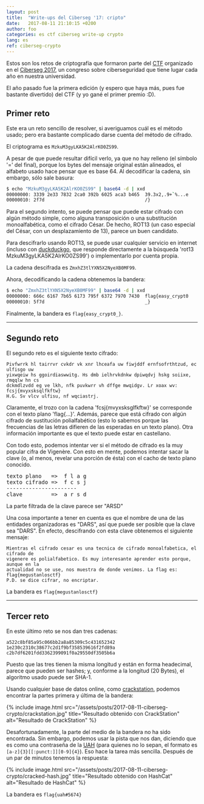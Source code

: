 ```yaml
---
layout: post
title:  "Write-ups del Ciberseg '17: cripto"
date:	2017-08-11 21:10:15 +0200
author: foo
categories: es ctf ciberseg write-up crypto
lang: es
ref: ciberseg-crypto
---
```



Estos son los retos de criptografía que formaron parte del
[CTF](https://ciberseg.uah.es/ctf.html) organizado en el
[Ciberseg 2017](https://ciberseg.uah.es), un congreso sobre ciberseguridad que tiene
lugar cada año en nuestra universidad.

El año pasado fue la primera edición (y espero que haya más, pues fue bastante divertido)
del CTF (y yo gané el primer premio :D).

## Primer reto

Este era un reto sencillo de resolver, si averiguamos cuál es el método usado; pero era
bastante complicado darse cuenta del método de cifrado.

El criptograma es `MzkuM3gyLKA5K2AlrKO0ZS99`.

A pesar de que puede resultar difícil verlo, ya que no hay relleno (el símbolo '=' del
final), porque los bytes del mensaje original están alineados, el alfabeto usado hace
pensar que es base 64. Al decodificar la cadena, sin embargo, sólo sale basura:
```sh
$ echo "MzkuM3gyLKA5K2AlrKO0ZS99" | base64 -d | xxd
00000000: 3339 2e33 7832 2ca0 392b 6025 aca3 b465  39.3x2,.9+`%...e
00000010: 2f7d                                     /}
```

Para el segundo intento, se puede pensar que puede estar cifrado con algún método simple,
como alguna transposición o una substitución monoalfabética, como el cifrado César. De
hecho, ROT13 (un caso especial del César, con un desplazamiento de 13), parece un buen
candidato.

Para descifrarlo usando ROT13, se puede usar cualquier servicio en internet (incluso con
[duckduckgo](https://duckduckgo.com/html?q=rot13%20MzkuM3gyLKA5K2AlrKO0ZS99), que
responde directamente a la búsqueda 'rot13 MzkuM3gyLKA5K2AlrKO0ZS99') o implementarlo
por cuenta propia.

La cadena descifrada es `ZmxhZ3tlYXN5X2NyeXB0MF99`.

Ahora, decodificando la cadena obtenemos la bandera:
```sh
$ echo "ZmxhZ3tlYXN5X2NyeXB0MF99" | base64 -d | xxd
00000000: 666c 6167 7b65 6173 795f 6372 7970 7430  flag{easy_crypt0
00000010: 5f7d                                     _}
```

Finalmente, la bandera es `flag{easy_crypt0_}`.


-----------------------------------------------------------------------------------------


## Segundo reto

El segundo reto es el siguiente texto cifrado:
```
Pivfwrrk hl tairrvr cvkdr vk xnr lhceafa uw fiwjddf ernfsofrthtzud, ec ulfisgo uw
yixwqeiw hs ggoirdiaswwitg. Hs dmb ielhrvkdnkw dpiwqdvj hskg soiixe, rmqqlw hn cs
dckmdlzvdd eg ve lkh, nfk puvkwrr vh dffge mwqidgv. Lr xoax wv: fcsj{mvyxsksqlfkftw}
H.G. Sv vlcv ulfisu, nf wqciastrj.
```

Claramente, el trozo con la cadena 'fcsj{mvyxsksglfkftw}' se corresponde con el texto
plano 'flag{...}'. Además, parece que está cifrado con algún cifrado de sustitución
polialfabético (esto lo sabemos porque las frecuencias de las letras difieren de las
esperadas en un texto plano). Otra información importante es que el texto puede estar en
castellano.


Con todo esto, podemos intentar ver si el método de cifrado es la muy popular cifra
de Vigenère. Con esto en mente, podemos intentar sacar la clave (o, al menos, revelar
una porción de ésta) con el cacho de texto plano conocido.

<pre>
texto plano   =>  f l a g
texto cifrado =>  f c s j
----------------------
clave         =>  a r s d
</pre>

La parte filtrada de la clave parece ser "ARSD"

Una cosa importante a tener en cuenta es que el nombre de una de las entidades
organizadoras es "DARS", así que puede ser posible que la clave sea "DARS". En efecto,
descifrando con esta clave obtenemos el siguiente mensaje:
```
Mientras el cifrado cesar es una tecnica de cifrado monoalfabetica, el cifrado de
vigenere es polialfabetico. Es muy interesante aprender esto porque, aunque en la
actualidad no se use, nos muestra de donde venimos. La flag es: flag{megustanlosctf}
P.D. se dice cifrar, no encriptar.
```

La bandera es `flag{megustanlosctf}`


-----------------------------------------------------------------------------------------


## Tercer reto

En este último reto se nos dan tres cadenas:
```
a522c8bf85a95c066bb2a8a85309c5c431652342
1e230c2310c38677c2d1f9bf358539616f2fd89a
c2b7df6201fdd3362399091f0a29550df3505b6a
```

Puesto que las tres tienen la misma longitud y están en forma headecimal, parece que
pueden ser hashes; y, conforme a la longitud (20 Bytes), el algoritmo usado puede ser
SHA-1.

Usando cualquier base de datos online, como [crackstation](https://crackstation.net/),
podemos encontrar la partes primera y última de la bandera:

{% include image.html
	src="/assets/posts/2017-08-11-ciberseg-crypto/crackstation.jpg"
	title="Resultado obtenido con CrackStation"
	alt="Resultado de CrackStation"
%}

Desafortunadamente, la parte del medio de la bandera no ha sido encontrada. Sin embargo,
podemos usar la pista que nos dan, diciendo que es como una contraseña de la
[UAH](https://www.uah.es) (para quienes no lo sepan, el formato es
`[a-z]{3}[[:punct:]][0-9]{4}`). Eso hace la tarea más sencilla. Después de un par de
minutos tenemos la respuesta:

{% include image.html
	src="/assets/posts/2017-08-11-ciberseg-crypto/cracked-hash.jpg"
	title="Resultado obtenido con HashCat"
	alt="Resultado de HashCat"
%}

La bandera es `flag{uah#5674}`
